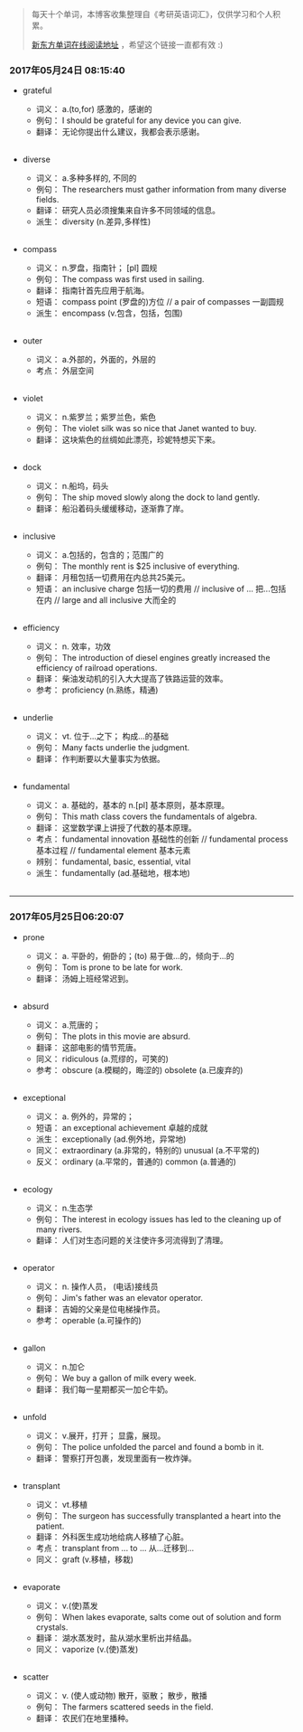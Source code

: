 > 每天十个单词，本博客收集整理自《考研英语词汇》，仅供学习和个人积累。
>
> [新东方单词在线阅读地址](http://download.dogwood.com.cn/online/kychlx/iPhone.html) ，希望这个链接一直都有效 :)

### 2017年05月24日 08:15:40

- grateful
  * 词义：  a.(to,for) 感激的，感谢的
  * 例句：  I should be grateful for any device you can give.
  * 翻译：  无论你提出什么建议，我都会表示感谢。
  <br>

- diverse
  * 词义：  a.多种多样的, 不同的
  * 例句：  The researchers must gather information from many diverse fields.
  * 翻译：  研究人员必须搜集来自许多不同领域的信息。
  * 派生：  diversity (n.差异,多样性)
  <br>

- compass
  * 词义：  n.罗盘，指南针； [pl] 圆规
  * 例句：  The compass was first used in sailing.
  * 翻译：  指南针首先应用于航海。
  * 短语：  compass point (罗盘的)方位 // a pair of compasses 一副圆规
  * 派生：  encompass (v.包含，包括，包围)
  <br>

- outer
  * 词义：  a.外部的，外面的，外层的
  * 考点：  外层空间
  <br>

- violet
  * 词义：  n.紫罗兰；紫罗兰色，紫色
  * 例句：  The violet silk was so nice that Janet wanted to buy.
  * 翻译：  这块紫色的丝绸如此漂亮，珍妮特想买下来。
  <br>

- dock
  * 词义：  n.船坞，码头 
  * 例句：  The ship moved slowly along the dock to land gently.
  * 翻译：  船沿着码头缓缓移动，逐渐靠了岸。
  <br>

- inclusive
  * 词义：  a.包括的，包含的；范围广的
  * 例句：  The monthly rent is $25 inclusive of everything.
  * 翻译：  月租包括一切费用在内总共25美元。
  * 短语：  an inclusive charge 包括一切的费用 // inclusive of ... 把...包括在内 // large and all inclusive 大而全的
  <br>

- efficiency
  * 词义：  n. 效率，功效
  * 例句：  The introduction of diesel engines greatly increased the efficiency of railroad operations.
  * 翻译：  柴油发动机的引入大大提高了铁路运营的效率。
  * 参考：  proficiency (n.熟练，精通)
  <br>

- underlie
  * 词义：  vt. 位于...之下； 构成...的基础
  * 例句：  Many facts underlie the judgment.
  * 翻译：  作判断要以大量事实为依据。
  <br>

- fundamental
  * 词义：  a. 基础的，基本的 n.[pl] 基本原则，基本原理。
  * 例句：  This math class covers the fundamentals of algebra.
  * 翻译：  这堂数学课上讲授了代数的基本原理。
  * 考点：  fundamental innovation 基础性的创新 // fundamental process 基本过程 // fundamental element 基本元素
  * 辨别：  fundamental, basic, essential, vital
  * 派生：  fundamentally (ad.基础地，根本地)
  <br>
  
---
### 2017年05月25日06:20:07

- prone
  * 词义：  a. 平卧的，俯卧的；(to) 易于做...的，倾向于...的
  * 例句：  Tom is prone to be late for work.
  * 翻译：  汤姆上班经常迟到。
  <br>

- absurd
  * 词义：  a.荒唐的；
  * 例句：  The plots in this movie are absurd.
  * 翻译：  这部电影的情节荒唐。
  * 同义：  ridiculous (a.荒缪的，可笑的)
  * 参考：  obscure (a.模糊的，晦涩的) obsolete (a.已废弃的)
  <br>

- exceptional
  * 词义：  a. 例外的，异常的；
  * 短语：  an exceptional achievement 卓越的成就  
  * 派生：  exceptionally (ad.例外地，异常地)
  * 同义：  extraordinary (a.非常的，特别的) unusual (a.不平常的) 
  * 反义：  ordinary (a.平常的，普通的) common (a.普通的)
  <br>

- ecology
  * 词义：  n.生态学
  * 例句：  The interest in ecology issues has led to the cleaning up of many rivers.
  * 翻译：  人们对生态问题的关注使许多河流得到了清理。
  <br>

- operator
  * 词义：  n. 操作人员， (电话)接线员
  * 例句：  Jim's father was an elevator operator.
  * 翻译：  吉姆的父亲是位电梯操作员。
  * 参考：  operable (a.可操作的)
  <br>

- gallon
  * 词义：  n.加仑
  * 例句：  We buy a gallon of milk every week.
  * 翻译：  我们每一星期都买一加仑牛奶。
  <br>

- unfold
  * 词义：  v.展开，打开； 显露，展现。
  * 例句：  The police unfolded the parcel and found a bomb in it.
  * 翻译：  警察打开包裹，发现里面有一枚炸弹。
  <br>

- transplant
  * 词义：  vt.移植
  * 例句：  The surgeon has successfully transplanted a heart into the patient.
  * 翻译：  外科医生成功地给病人移植了心脏。
  * 考点：  transplant from ... to ... 从...迁移到...
  * 同义：  graft (v.移植，移栽)
  <br>
 
- evaporate
  * 词义：  v.(使)蒸发
  * 例句：  When lakes evaporate, salts come out of solution and form crystals.
  * 翻译：  湖水蒸发时，盐从湖水里析出并结晶。
  * 同义：  vaporize (v.(使)蒸发)
  <br>

- scatter
  * 词义：  v. (使人或动物) 散开，驱散； 散步，散播
  * 例句：  The farmers scattered seeds in the field.
  * 翻译：  农民们在地里播种。
  <br>